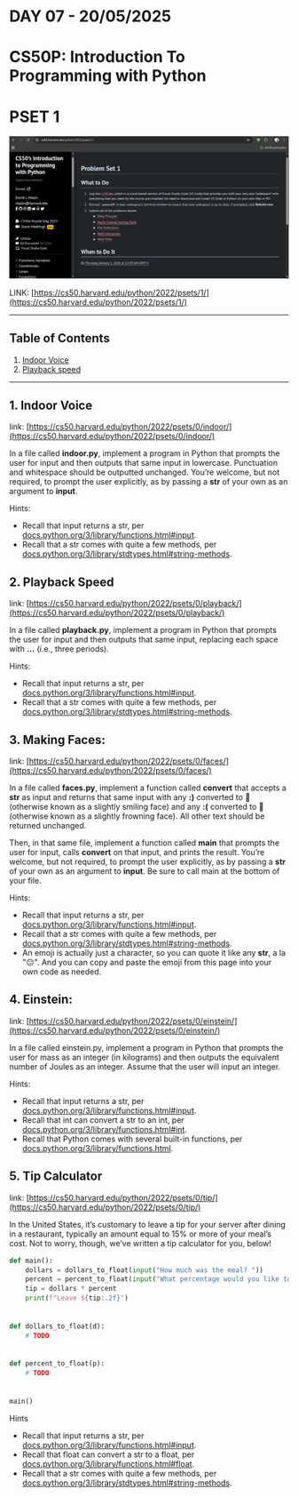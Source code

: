 # **DAY 07 - 20/05/2025**

# **CS50P: Introduction To Programming with Python**

# PSET 1
![Pset1](pset1.png)

LINK: [https://cs50.harvard.edu/python/2022/psets/1/](https://cs50.harvard.edu/python/2022/psets/1/)
 
 ---

## Table of Contents
1. [Indoor Voice](#1-indoor-voice)
2. [Playback speed](#2-playback-speed)

---

## 1. Indoor Voice
link: [https://cs50.harvard.edu/python/2022/psets/0/indoor/](https://cs50.harvard.edu/python/2022/psets/0/indoor/)

In a file called **indoor.py**, implement a program in Python that prompts the user for input and then outputs that same input in lowercase. Punctuation and whitespace should be outputted unchanged. You’re welcome, but not required, to prompt the user explicitly, as by passing a **str** of your own as an argument to **input**.

Hints:
 - Recall that input returns a str, per [docs.python.org/3/library/functions.html#input](docs.python.org/3/library/functions.html#input).
 - Recall that a str comes with quite a few methods, per [docs.python.org/3/library/stdtypes.html#string-methods](docs.python.org/3/library/stdtypes.html#string-methods).

## 2. Playback Speed
link: [https://cs50.harvard.edu/python/2022/psets/0/playback/](https://cs50.harvard.edu/python/2022/psets/0/playback/)

In a file called **playback.py**, implement a program in Python that prompts the user for input and then outputs that same input, replacing each space with **...** (i.e., three periods).

Hints:
 - Recall that input returns a str, per [docs.python.org/3/library/functions.html#input](docs.python.org/3/library/functions.html#input).
 - Recall that a str comes with quite a few methods, per [docs.python.org/3/library/stdtypes.html#string-methods](docs.python.org/3/library/stdtypes.html#string-methods).

## 3. Making Faces:
link: [https://cs50.harvard.edu/python/2022/psets/0/faces/](https://cs50.harvard.edu/python/2022/psets/0/faces/)

In a file called **faces.py**, implement a function called **convert** that accepts a **str** as input and returns that same input with any **:)** converted to 🙂 (otherwise known as a slightly smiling face) and any **:(** converted to 🙁 (otherwise known as a slightly frowning face). All other text should be returned unchanged.

Then, in that same file, implement a function called **main** that prompts the user for input, calls **convert** on that input, and prints the result. You’re welcome, but not required, to prompt the user explicitly, as by passing a **str** of your own as an argument to **input**. Be sure to call main at the bottom of your file.

Hints:
 - Recall that input returns a str, per [docs.python.org/3/library/functions.html#input](docs.python.org/3/library/functions.html#input).
 - Recall that a str comes with quite a few methods, per [docs.python.org/3/library/stdtypes.html#string-methods](docs.python.org/3/library/stdtypes.html#string-methods).
 - An emoji is actually just a character, so you can quote it like any **str**, a la "😐". And you can copy and paste the emoji from this page into your own code as needed.

## 4. Einstein:
link: [https://cs50.harvard.edu/python/2022/psets/0/einstein/](https://cs50.harvard.edu/python/2022/psets/0/einstein/)

In a file called einstein.py, implement a program in Python that prompts the user for mass as an integer (in kilograms) and then outputs the equivalent number of Joules as an integer. Assume that the user will input an integer.

Hints:
 - Recall that input returns a str, per [docs.python.org/3/library/functions.html#input](docs.python.org/3/library/functions.html#input).
 - Recall that int can convert a str to an int, per [docs.python.org/3/library/functions.html#int](docs.python.org/3/library/functions.html#int).
 - Recall that Python comes with several built-in functions, per [docs.python.org/3/library/functions.html](docs.python.org/3/library/functions.html).

## 5. Tip Calculator
link: [https://cs50.harvard.edu/python/2022/psets/0/tip/](https://cs50.harvard.edu/python/2022/psets/0/tip/)

In the United States, it’s customary to leave a tip for your server after dining in a restaurant, typically an amount equal to 15% or more of your meal’s cost. Not to worry, though, we’ve written a tip calculator for you, below!

```python
def main():
    dollars = dollars_to_float(input("How much was the meal? "))
    percent = percent_to_float(input("What percentage would you like to tip? "))
    tip = dollars * percent
    print(f"Leave ${tip:.2f}")


def dollars_to_float(d):
    # TODO


def percent_to_float(p):
    # TODO


main()
```

Hints
 - Recall that input returns a str, per [docs.python.org/3/library/functions.html#input](docs.python.org/3/library/functions.html#input).
 - Recall that float can convert a str to a float, per [docs.python.org/3/library/functions.html#float](docs.python.org/3/library/functions.html#float).
 - Recall that a str comes with quite a few methods, per [docs.python.org/3/library/stdtypes.html#string-methods](docs.python.org/3/library/stdtypes.html#string-methods).